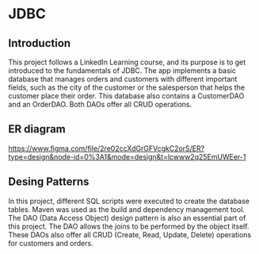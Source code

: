 # JDBC

## Introduction
This project follows a LinkedIn Learning course, and its purpose is to get introduced to the fundamentals of JDBC. The app implements a basic database that manages orders and customers with different important fields, such as the city of the customer or the salesperson that helps the customer place their order. This database also contains a CustomerDAO and an OrderDAO. Both DAOs offer all CRUD operations.

## ER diagram
https://www.figma.com/file/2re02ccXdGrGFVcgkC2orS/ER?type=design&node-id=0%3A1&mode=design&t=lcwww2q25EmUWEer-1

## Desing Patterns 
In this project, different SQL scripts were executed to create the database tables. Maven was used as the build and dependency management tool. The DAO (Data Access Object) design pattern is also an essential part of this project. The DAO allows the joins to be performed by the object itself. These DAOs also offer all CRUD (Create, Read, Update, Delete) operations for customers and orders.
